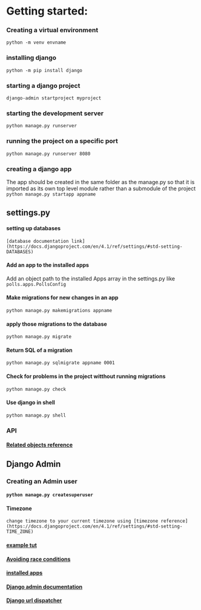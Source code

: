 # Getting started:

### Creating a virtual environment

`python -m venv envname`

### installing django

`python -m pip install django`

### starting a django project

`django-admin startproject myproject`

### starting the development server

`python manage.py runserver`

### running the project on a specific port

`python manage.py runserver 8080`

### creating a django app

The app should be created in the same folder as the manage.py so that it is imported as its own top level module rather than a submodule of the project
`python manage.py startapp appname`

## settings.py

#### setting up databases

    [database documentation link](https://docs.djangoproject.com/en/4.1/ref/settings/#std-setting-DATABASES)

#### Add an app to the installed apps

Add an object path to the installed Apps array in the settings.py like `polls.apps.PollsConfig`

#### Make migrations for new changes in an app

`python manage.py makemigrations appname`

#### apply those migrations to the database

`python manage.py migrate`

#### Return SQL of a migration

`python manage.py sqlmigrate appname 0001`

#### Check for problems in the project witthout running migrations

`python manage.py check`

#### Use django in shell

`python manage.py shell`

### API

#### [Related objects reference](https://docs.djangoproject.com/en/4.1/ref/models/relations/)

## Django Admin

### Creating an Admin user

#### `python manage.py createsuperuser`

#### Timezone

    change timezone to your current timezone using [timezone reference](https://docs.djangoproject.com/en/4.1/ref/settings/#std-setting-TIME_ZONE)

#### [example tut](https://docs.djangoproject.com/en/4.1/intro/tutorial01/)

#### [Avoiding race conditions](https://docs.djangoproject.com/en/4.1/ref/models/expressions/#avoiding-race-conditions-us)

#### [installed apps](https://docs.djangoproject.com/en/4.1/ref/settings/#std-setting-INSTALLED_APPS)

#### [Django admin documentation](https://docs.djangoproject.com/en/4.1/ref/django-admin/)

#### [Django url dispatcher](https://docs.djangoproject.com/en/4.1/topics/http/urls/)
